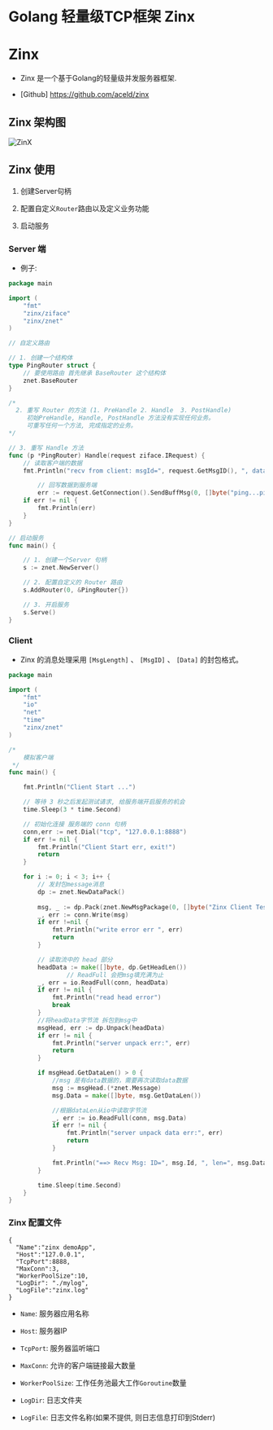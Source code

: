 # Golang 轻量级TCP框架 Zinx


# Zinx

* Zinx 是一个基于Golang的轻量级并发服务器框架.

* [Github] https://github.com/aceld/zinx


## Zinx 架构图

 ![ZinX][1]


## Zinx 使用

1. 创建Server句柄

2. 配置自定义`Router`路由以及定义业务功能

3. 启动服务


###  Server 端

* 例子:

```go
package main

import (
	"fmt"
	"zinx/ziface"
	"zinx/znet"
)

// 自定义路由

// 1. 创建一个结构体
type PingRouter struct {
	// 要使用路由 首先继承 BaseRouter 这个结构体
	znet.BaseRouter
}

/* 
  2. 重写 Router 的方法 (1. PreHandle 2. Handle  3. PostHandle)
     初始PreHandle, Handle, PostHandle 方法没有实现任何业务。
     可重写任何一个方法, 完成指定的业务。
*/

// 3. 重写 Handle 方法
func (p *PingRouter) Handle(request ziface.IRequest) {
	// 读取客户端的数据
	fmt.Println("recv from client: msgId=", request.GetMsgID(), ", data=", string(request.GetData()))

        // 回写数据到服务端
        err := request.GetConnection().SendBuffMsg(0, []byte("ping...ping...ping"))
	if err != nil {
		fmt.Println(err)
	}
}

// 启动服务
func main() {

	// 1. 创建一个Server 句柄
	s := znet.NewServer()

	// 2. 配置自定义的 Router 路由
	s.AddRouter(0, &PingRouter{})

	// 3. 开启服务
	s.Serve()
}

```



### Client

* Zinx 的消息处理采用 `[MsgLength]` 、 `[MsgID]` 、 `[Data]` 的封包格式。

```go
package main

import (
	"fmt"
	"io"
	"net"
	"time"
	"zinx/znet"
)

/*
	模拟客户端
 */
func main() {

	fmt.Println("Client Start ...")

	// 等待 3 秒之后发起测试请求, 给服务端开启服务的机会
	time.Sleep(3 * time.Second)

	// 初始化连接 服务端的 conn 句柄 
	conn,err := net.Dial("tcp", "127.0.0.1:8888")
	if err != nil {
		fmt.Println("Client Start err, exit!")
		return
	}

	for i := 0; i < 3; i++ {
		// 发封包message消息
		dp := znet.NewDataPack()
                 
		msg, _ := dp.Pack(znet.NewMsgPackage(0, []byte("Zinx Client Test Message")))
		_, err := conn.Write(msg)
		if err !=nil {
			fmt.Println("write error err ", err)
			return
		}

		// 读取流中的 head 部分
		headData := make([]byte, dp.GetHeadLen())
                // ReadFull 会把msg填充满为止 
		_, err = io.ReadFull(conn, headData)
		if err != nil {
			fmt.Println("read head error")
			break
		}
		//将headData字节流 拆包到msg中
		msgHead, err := dp.Unpack(headData)
		if err != nil {
			fmt.Println("server unpack err:", err)
			return
		}

		if msgHead.GetDataLen() > 0 {
			//msg 是有data数据的，需要再次读取data数据
			msg := msgHead.(*znet.Message)
			msg.Data = make([]byte, msg.GetDataLen())

			//根据dataLen从io中读取字节流
			_, err := io.ReadFull(conn, msg.Data)
			if err != nil {
				fmt.Println("server unpack data err:", err)
				return
			}

			fmt.Println("==> Recv Msg: ID=", msg.Id, ", len=", msg.DataLen, ", data=", string(msg.Data))
		}

		time.Sleep(time.Second)
	}
}
```

### Zinx 配置文件

```shell
{
  "Name":"zinx demoApp",
  "Host":"127.0.0.1",
  "TcpPort":8888,
  "MaxConn":3,
  "WorkerPoolSize":10,
  "LogDir": "./mylog",
  "LogFile":"zinx.log"
}

```

* `Name`: 服务器应用名称

* `Host`: 服务器IP

* `TcpPort`: 服务器监听端口

* `MaxConn`: 允许的客户端链接最大数量

* `WorkerPoolSize`: 工作任务池最大工作`Goroutine`数量

* `LogDir`: 日志文件夹

* `LogFile`: 日志文件名称(如果不提供, 则日志信息打印到Stderr)



  [1]: http://jicki.cn/img/posts/zinx/zinx.png

